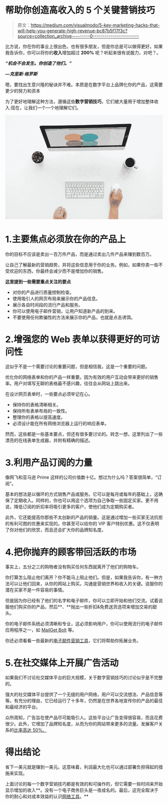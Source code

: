 # 帮助你创造高收入的 5 个关键营销技巧

> 原文：<https://medium.com/visualmodo/5-key-marketing-hacks-that-will-help-you-generate-high-revenue-bc87b5f17f3c?source=collection_archive---------0----------------------->

比方说，你在你的事业上很出色，也有很多朋友，但是你总是可以做得更好。如果我告诉你，你可以将你的**收入**增加超过 **200%** 呢？听起来很有说服力，对吧？。

***“机会不会发生。你创造了他们。”***

***—克里斯·格罗斯***

嗯，要找出生意兴隆的秘诀并不难。本质是在数字平台上品牌化你的产品，这需要更少的努力和资本

为了更好地理解这种方法，遵循这些**数字营销技巧**，它们被大量用于增加整体收入:现在，让我们一个一个地理解它们。

![](img/75c794ff544dcf219b74ac180789e9c7.png)

# 1.主要焦点必须放在你的产品上

你的目标不应该是卖出一百万件产品，而是通过卖出几件产品来赚到数百万。

让自己了解最新的营销趋势，并将这些信息用于你的业务。例如，如果你卖一些不受欢迎的东西，你最终会减少而不是增加你的销售。

**这里提到一些需要重点关注的要点**

*   对你的产品进行质量控制检查。
*   使用吸引人的网页布局来展示你的产品信息。
*   展示各自时间段的流行产品和服务。
*   你可以使用电子邮件营销，让用户知道新产品的到来。
*   不要使用任何欺骗性的方法来展示你的产品，也就是点击诱饵。

# 2.增强您的 Web 表单以获得更好的可访问性

这似乎不是一个需要讨论的重要问题，但是相信我，这是一个重要的问题。

优化你的网络表单和你的产品一样重要。因为有效的用户互动会带来更好的销售率。用户对填写无聊的表格最不感兴趣，往往会从网站上跳出来。

在设计网页表单时，一些要点必须牢记在心。

*   保持你的表格清晰相关。
*   保持所有表单布局的一致性。
*   整理你的表格以提高速度。
*   必须设计能在所有网络浏览器上运行的响应表单。

然而，这些都是一些基本要点，但还有很多要讨论的。转念一想，这里列出了一些漂亮的在线表单生成器，并附有精确的描述。

# 3.利用产品订阅的力量

像网飞和亚马逊 Prime 这样的公司价值数十亿。想过为什么吗？答案很简单，“订阅”。

基本的想法是以循环的方式销售产品或服务。它可以是每月或每年的基础上，这确保了定期收入。同样的，你也可以用这个选项为自己争取一些固定买家。更不用说，降低订阅的折扣率将吸引更多的客户，使他们成为定期购买者。

此外，它还能提高你那些不太创新的产品的销量。这是通过增加一些买家无法抗拒的有利可图的优惠来实现的。你甚至可以给你的 VIP 客户特别优惠。这不仅表明了你对他们的欣赏，而且还会扩大你的品牌知名度。

# 4.把你抛弃的顾客带回活跃的市场

事实上，五分之三的购物者没有购买任何东西就离开了他们的购物车。

你打算怎么阻止他们离开？你不能马上阻止他们。但是，如果我告诉你，有一种方法可以让他们回来，从你的网站上购买。沟通是营销世界和收入的关键。说服你的潜在买家不是一件容易的事情。

但是因为你已经有了他们的名字和电子邮件，你可以立即开始和他们交流。试着说服他们购买你的产品，然后**、**抛出一些折扣&免费送货选项来增加交易的甜头。

你的电子邮件系统必须清晰和专业，这必须影响用户，你可以使用流行的电子邮件应用程序之一，如 [MailGet Bolt](https://www.formget.com/mailget-bolt/) 等。

你还必须看看一些最新的[电子邮件营销工具](https://www.formget.com/best-email-marketing-services/)，它们将帮助你拓展业务。

# 5.在社交媒体上开展广告活动

如果我们不讨论社交媒体平台的巨大规模，关于数字营销技巧的讨论似乎是不完整的。

强大的社交媒体平台提供了一个无缝的用户网络，用户可以交流想法、产品信息等等。有充分的理由，它已经运行了十多年，仍然是在世界各地宣传你的产品的最佳和最经济的平台。

众所周知，广告旨在使产品尽可能吸引人。这些平台让广告变得很容易，而且花费很少。此外，它增加了品牌知名度，从而为你的网站带来更多的流量。发展客户关系的[比率高达 50%。](https://visualmodo.com/blog/)

# 得出结论

省下一美元就是赚到一美元。这意味着，利润最大化也可以通过部署负担得起的措施来实现。

上面讨论的每一个数字营销技巧都是有效的和可操作的，但它需要一些时间来开始显示增加的收入**。没有一个电子商务巨头是一夜成名的。最后，这完全取决于你的耐心和对成本效益的认识[网络工具](https://www.formget.com/formget/)。**